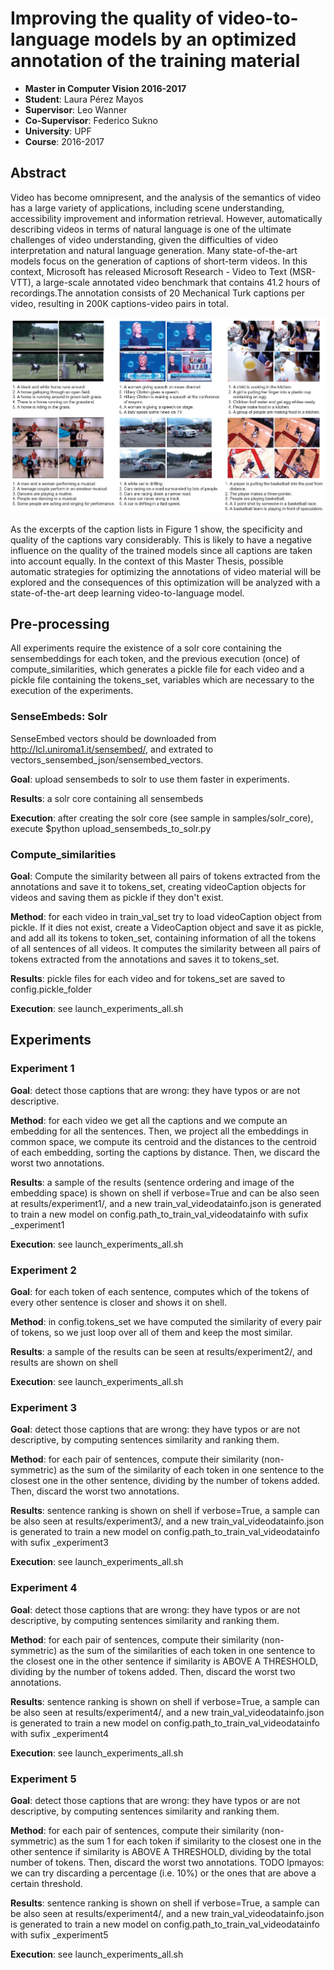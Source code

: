 # Improving the quality of video-to-language models by an optimized annotation of the training material 

* **Master in Computer Vision 2016-2017**
* **Student**: Laura Pérez Mayos
* **Supervisor**: Leo Wanner
* **Co-Supervisor**: Federico Sukno
* **University**: UPF
* **Course**: 2016-2017

## Abstract
 
Video has become omnipresent, and the analysis of the semantics of video has a large variety of applications, including scene understanding, accessibility improvement and information retrieval.  However, automatically describing  videos  in terms of natural  language  is  one  of  the  ultimate challenges of video understanding, given the difficulties of video interpretation and natural language generation. Many state-of-the-art models focus on the generation of captions of short-term videos. In this context, Microsoft has released Microsoft Research - Video to Text (MSR-VTT), a large-scale annotated video benchmark that contains 41.2 hours of recordings.The annotation consists of 20 Mechanical Turk captions per video, resulting in 200K captions-video pairs in total.

![alt text](https://raw.githubusercontent.com/lpmayos/mcv_thesis/master/samples/video_frames.png "MSR-VTT Examples: video frames and annotated sentences")

As the excerpts of the caption lists in Figure 1 show, the specificity and quality of the captions vary considerably. This is likely to have a negative influence on the quality of the trained models since all captions are taken into account equally. In the context of this Master Thesis, possible automatic strategies for optimizing the annotations of video material will be explored and the consequences of this optimization will be analyzed with a state-of-the-art deep learning video-to-language model.


## Pre-processing

All experiments require the existence of a solr core containing the sensembeddings for each token, and the previous execution (once) of compute_similarities, which generates a pickle file for each video and a pickle file containing the tokens_set, variables which are necessary to the execution of the experiments.


### SenseEmbeds: Solr

SenseEmbed vectors should be downloaded from http://lcl.uniroma1.it/sensembed/, and extrated to vectors_sensembed_json/sensembed_vectors.

**Goal**: upload sensembeds to solr to use them faster in experiments.

**Results**: a solr core containing all sensembeds

**Execution**: after creating the solr core (see sample in samples/solr_core), execute $python upload_sensembeds_to_solr.py



### Compute_similarities

**Goal**: Compute the similarity between all pairs of tokens extracted from the annotations and save it to tokens_set, creating videoCaption objects for videos and saving them as pickle if they don't exist.

**Method**: for each video in train_val_set try to load videoCaption object from pickle. If it dies not exist, create a VideoCaption object and save it as pickle, and add all its tokens to token_set, containing information of all the tokens of all sentences of all videos. It computes the similarity between all pairs of tokens extracted from the annotations and saves it to tokens_set.

**Results**: pickle files for each video and for tokens_set are saved to config.pickle_folder

**Execution**: see launch_experiments_all.sh


## Experiments


### Experiment 1

**Goal**: detect those captions that are wrong: they have typos or are not descriptive.

**Method**: for each video we get all the captions and we compute an embedding for all the sentences. Then, we project all the embeddings in common space, we compute its centroid and the distances to the centroid of each embedding, sorting the captions by distance. Then, we discard the worst two annotations.

**Results**: a sample of the results (sentence ordering and image of the embedding space) is shown on shell if verbose=True and can be also seen at results/experiment1/, and a new train_val_videodatainfo.json is generated to train a new model on config.path_to_train_val_videodatainfo with sufix _experiment1

**Execution**: see launch_experiments_all.sh


### Experiment 2

**Goal**: for each token of each sentence, computes which of the tokens of every other sentence is closer and shows it on shell.

**Method**: in config.tokens_set we have computed the similarity of every pair of tokens, so we just loop over all of them and keep the most similar.

**Results**: a sample of the results can be seen at results/experiment2/, and results are shown on shell

**Execution**: see launch_experiments_all.sh


### Experiment 3

**Goal**: detect those captions that are wrong: they have typos or are not descriptive, by computing sentences similarity and ranking them.

**Method**: for each pair of sentences, compute their similarity (non-symmetric) as the sum of the similarity of each token in one sentence to the closest one in the other sentence, dividing by the number of tokens added. Then, discard the worst two annotations.

**Results**: sentence ranking is shown on shell if verbose=True, a sample can be also seen at results/experiment3/, and a new train_val_videodatainfo.json is generated to train a new model on config.path_to_train_val_videodatainfo with sufix _experiment3

**Execution**: see launch_experiments_all.sh


### Experiment 4

**Goal**: detect those captions that are wrong: they have typos or are not descriptive, by computing sentences similarity and ranking them.

**Method**: for each pair of sentences, compute their similarity (non-symmetric) as the sum of the similarities of each token in one sentence to the closest one in the other sentence if similarity is ABOVE A THRESHOLD, dividing by the number of tokens added. Then, discard the worst two annotations.

**Results**: sentence ranking is shown on shell if verbose=True, a sample can be also seen at results/experiment4/, and a new train_val_videodatainfo.json is generated to train a new model on config.path_to_train_val_videodatainfo with sufix _experiment4

**Execution**: see launch_experiments_all.sh


### Experiment 5

**Goal**: detect those captions that are wrong: they have typos or are not descriptive, by computing sentences similarity and ranking them.

**Method**: for each pair of sentences, compute their similarity (non-symmetric) as the sum 1 for each token if similarity to the closest one in the other sentence if similarity is ABOVE A THRESHOLD, dividing by the total number of tokens. Then, discard the worst two annotations. TODO lpmayos: we can try discarding a percentage (i.e. 10%) or the ones that are above a certain threshold.

**Results**: sentence ranking is shown on shell if verbose=True, a sample can be also seen at results/experiment4/, and a new train_val_videodatainfo.json is generated to train a new model on config.path_to_train_val_videodatainfo with sufix _experiment5

**Execution**: see launch_experiments_all.sh
